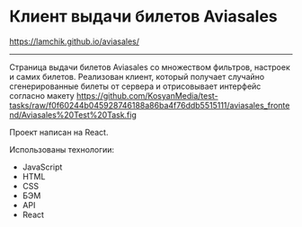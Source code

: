 # Клиент выдачи билетов Aviasales

https://lamchik.github.io/aviasales/

---

Страница выдачи билетов Aviasales со множеством фильтров, настроек и самих билетов.
Реализован клиент, который получает случайно сгенерированные билеты от сервера и отрисовывает интерфейс согласно макету 
https://github.com/KosyanMedia/test-tasks/raw/f0f60244b045928746188a86ba4f76ddb5515111/aviasales_frontend/Aviasales%20Test%20Task.fig

Проект написан на React.

Использованы технологии:
* JavaScript
* HTML
* CSS
* БЭМ
* API
* React

 
